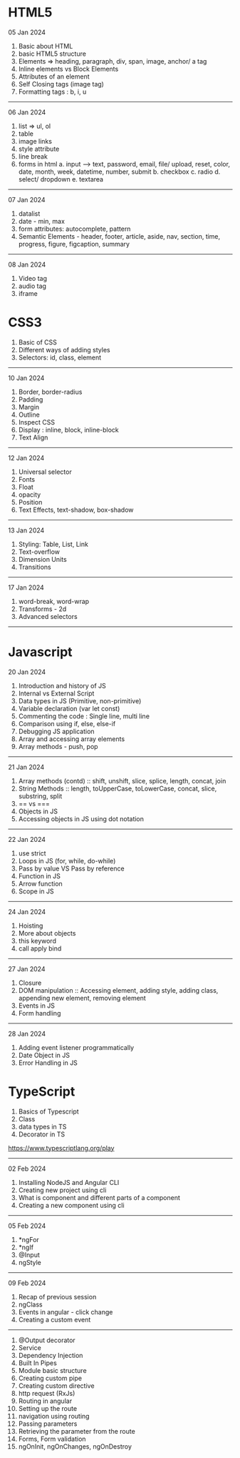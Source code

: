 # HTML5

05 Jan 2024

1. Basic about HTML
2. basic HTML5 structure
3. Elements => heading, paragraph, div, span, image, anchor/ a tag
4. Inline elements vs Block Elements
5. Attributes of an element
6. Self Closing tags (image tag)
7. Formatting tags : b, i, u

---

06 Jan 2024

1. list => ul, ol
2. table
3. image links
4. style attribute
5. line break
6. forms in html
   a. input --> text, password, email, file/ upload, reset, color, date, month, week, datetime, number, submit
   b. checkbox
   c. radio
   d. select/ dropdown
   e. textarea

---

07 Jan 2024

1. datalist
2. date - min, max
3. form attributes: autocomplete, pattern
4. Semantic Elements - header, footer, article, aside, nav, section, time, progress, figure, figcaption, summary

---

08 Jan 2024

1. Video tag
2. audio tag
3. iframe

# CSS3

1. Basic of CSS
2. Different ways of adding styles
3. Selectors: id, class, element

---

10 Jan 2024

1. Border, border-radius
2. Padding
3. Margin
4. Outline
5. Inspect CSS
6. Display : inline, block, inline-block
7. Text Align

---

12 Jan 2024

1. Universal selector
2. Fonts
3. Float
4. opacity
5. Position
6. Text Effects, text-shadow, box-shadow

---

13 Jan 2024

1. Styling: Table, List, Link
2. Text-overflow
3. Dimension Units
4. Transitions

---

17 Jan 2024

1. word-break, word-wrap
2. Transforms - 2d
3. Advanced selectors

---

# Javascript

20 Jan 2024

1. Introduction and history of JS
2. Internal vs External Script
3. Data types in JS (Primitive, non-primitive)
4. Variable declaration (var let const)
5. Commenting the code : Single line, multi line
6. Comparison using if, else, else-if
7. Debugging JS application
8. Array and accessing array elements
9. Array methods - push, pop

---

21 Jan 2024

1. Array methods (contd) :: shift, unshift, slice, splice, length, concat, join
2. String Methods :: length, toUpperCase, toLowerCase, concat, slice, substring, split
3. == vs ===
4. Objects in JS
5. Accessing objects in JS using dot notation

---

22 Jan 2024

1. use strict
2. Loops in JS (for, while, do-while)
3. Pass by value VS Pass by reference
4. Function in JS
5. Arrow function
6. Scope in JS

---

24 Jan 2024

1. Hoisting
2. More about objects
3. this keyword
4. call apply bind

---

27 Jan 2024

1. Closure
2. DOM manipulation :: Accessing element, adding style, adding class, appending new element, removing element
3. Events in JS
4. Form handling

---

28 Jan 2024

1. Adding event listener programmatically
2. Date Object in JS
3. Error Handling in JS

# TypeScript

1. Basics of Typescript
2. Class
3. data types in TS
4. Decorator in TS

https://www.typescriptlang.org/play

---

02 Feb 2024

1. Installing NodeJS and Angular CLI
2. Creating new project using cli
3. What is component and different parts of a component
4. Creating a new component using cli

---

05 Feb 2024

1. \*ngFor
2. \*ngIf
3. @Input
4. ngStyle

---

09 Feb 2024

1. Recap of previous session
2. ngClass
3. Events in angular - click change
4. Creating a custom event

---

1. @Output decorator
2. Service
3. Dependency Injection
4. Built In Pipes
5. Module basic structure
6. Creating custom pipe
7. Creating custom directive
8. http request (RxJs)
9. Routing in angular
10. Setting up the route
11. navigation using routing
12. Passing parameters
13. Retrieving the parameter from the route
14. Forms, Form validation
15. ngOnInit, ngOnChanges, ngOnDestroy
